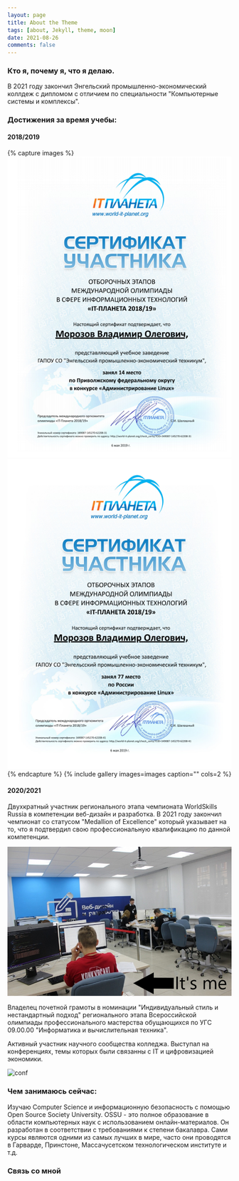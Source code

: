 ```yaml
---
layout: page
title: About the Theme
tags: [about, Jekyll, theme, moon]
date: 2021-08-26
comments: false
---
```

    


### Кто я, почему я, что я делаю.
В 2021 году закончил Энгельский промышленно-экономический коллдеж с дипломом с отличием по специальности "Компьютерные системы и комплексы".

### Достижения за время учебы:
#### 2018/2019
{% capture images %}
    ![linux](assets/img/linux1.png)
    ![linux](assets/img/linux2.png)
{% endcapture %}
{% include gallery images=images caption="" cols=2 %}

#### 2020/2021
Двухкратный участник регионального этапа чемпионата WorldSkills Russia в компетенции веб-дизайн и разработка. 
В 2021 году закончил чемпионат со статусом "Medallion of Excellence" который указывает на то, что я подтвердил свою профессиональную квалификацию по данной компетенции.

![wsr](assets/img/wsr.png)

Владелец почетной грамоты в номинации "Индивидуальный стиль и нестандартный подход"  регионального этапа Всероссийской олимпиады профессионального мастерства обущающихся по УГС 09.00.00 "Информатика и вычислительная техника".

Активный участник научного сообщества колледжа. Выступал на конференциях, темы которых были связанны с IT и цифровизацией экономики.

![conf](assets/img/conf.png)


### Чем занимаюсь сейчас:
Изучаю Computer Science и информационную безопасность с помощью Open Source Society University. OSSU - это полное образование в области компьютерных наук с использованием онлайн-материалов. Он разработан в соответствии с требованиями к степени бакалавра. Cами курсы являются одними из самых лучших в мире, часто они проводятся в Гарварде, Принстоне, Массачусетском технологическом институте и т.д.

### Связь со мной
